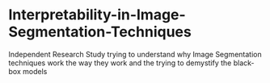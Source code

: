 # Interpretability-in-Image-Segmentation-Techniques
Independent Research Study trying to understand why Image Segmentation techniques work the way they work and the trying to demystify the black-box models
